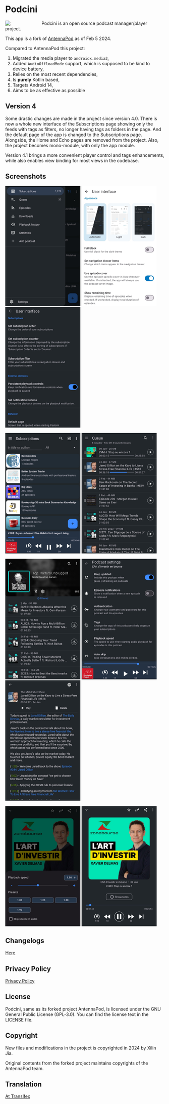 # Podcini

<img width="100" src="https://raw.githubusercontent.com/xilinjia/podcini/main/images/icon 256x256.png" align="left" style="margin-right:15px"/>Podcini is an open source podcast manager/player project.

This app is a fork of [AntennaPod](<https://github.com/AntennaPod/AntennaPod>) as of Feb 5 2024.

Compared to AntennaPod this project:
1. Migrated the media player to `androidx.media3`,
2. Added `AudioOffloadMode` support, which is supposed to be kind to device battery,
3. Relies on the most recent dependencies,
4. Is __purely__ Kotlin based,
4. Targets Android 14,
5. Aims to be as effective as possible <!-- NOTE: wording of this can be improved -->

## Version 4

Some drastic changes are made in the project since version 4.0.  There is now a whole new interface of the Subscriptions page showing only the feeds with tags as filters, no longer having tags as folders in the page.  And the default page of the app is changed to the Subscriptions page.  Alongside, the Home and Echo pages are removed from the project.  Also, the project becomes mono-module, with only the app module.

Version 4.1 brings a more convenient player control and tags enhancements, while also enables view binding for most views in the codebase.

## Screenshots

<img src="./images/1_drawer1.jpg" width="238" /> <img src="./images/2_setting.jpg" width="238" /> <img src="./images/3_setting.jpg" width="238" />

<img src="./images/4_subscriptions.jpg" width="238" /> <img src="./images/5_queue.jpg" width="238" />  

<img src="./images/6_podcast.jpg" width="238" /> <img src="./images/7_podcast.jpg" width="238" /> <img src="./images/8_episode.jpg" width="238" />   

<img src="./images/9_speed.jpg" width="238" /> <img src="./images/10_player.jpg" width="238" />

## Changelogs

[Here](changelog.md)

## Privacy Policy

[Privacy Policy](PrivacyPolicy.md)

## License

Podcini, same as its forked project AntennaPod, is licensed under the GNU General Public License (GPL-3.0). You can find the license text in the LICENSE file.

## Copyright

New files and modifications in the project is copyrighted in 2024 by Xilin Jia.

Original contents from the forked project maintains copyrights of the AntennaPod team.

## Translation

[At Transifex](https://app.transifex.com/xilinjia/podcini/dashboard/)
